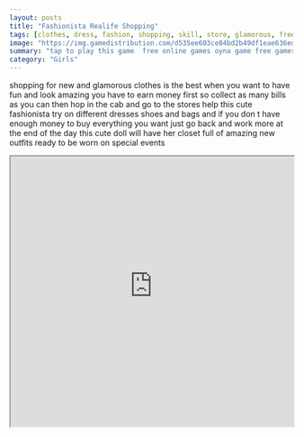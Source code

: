 ```yaml
---
layout: posts
title: "Fashionista Realife Shopping"
tags: [clothes, dress, fashion, shopping, skill, store, glamorous, free, online, games, oyna, game, free, games, play, play, games]
image: "https://img.gamedistribution.com/d535ee603ce84bd2b49df1eae636ed1b.jpg"
summary: "tap to play this game  free online games oyna game free games play play games"
category: "Girls"
---
```


shopping for new and glamorous clothes is the best when you want to have fun and look amazing you have to earn money first so collect as many bills as you can then hop in the cab and go to the stores help this cute fashionista try on different dresses shoes and bags and if you don t have enough money to buy everything you want just go back and work more at the end of the day this cute doll will have her closet full of amazing new outfits ready to be worn on special events

<iframe width="100%" height="480px;" src="https://html5.gamedistribution.com/d535ee603ce84bd2b49df1eae636ed1b/"></iframe>